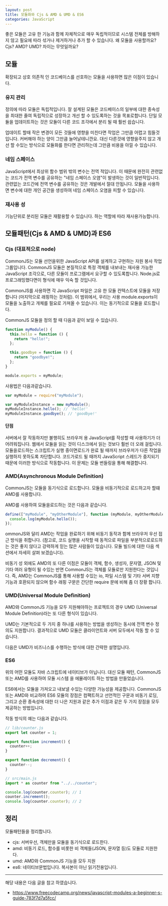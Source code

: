 ```yaml
---
layout: post
title: 모듈화와 Cjs & AMD & UMD & ES6
categories: JavaScript
---
```


좋은 모듈은 고유 한 기능과 함께 자체적으로 매우 독립적이므로 시스템 전체를 방해하지 않고 필요에 따라 섞거나 제거하거나 추가 할 수 있습니다. 왜 모듈을 사용할까요? Cjs? AMD? UMD? 차이는 무엇일까요?

## 모듈

확장되고 상호 의존적 인 코드베이스를 선호하는 모듈을 사용하면 많은 이점이 있습니다.

### 유지 관리

정의에 따라 모듈은 독립적입니다. 잘 설계된 모듈은 코드베이스의 일부에 대한 종속성을 최대한 줄여 독립적으로 성장하고 개선 할 수 있도록하는 것을 목표로합니다. 단일 모듈을 업데이트하는 것은 모듈이 다른 코드 조각에서 분리 될 때 훨씬 쉽습니다.

업데이트 할때 작은 변경이 모든 것들에 영향을 미친다면 작업은 그만큼 어렵고 힘들것입니다. 커버해야 하는 양이 그만큼 늘어날테니깐요. 대신 다른것에 영향을주지 않고 개선 할 수있는 방식으로 모듈화를 한다면 관리하는데 그만큼 비용을 아낄 수 있습니다.

### 네임 스페이스

JavaScript에서 최상위 함수 범위 밖의 변수는 전역 적입니다. 이 때문에 완전히 관련없는 코드가 전역 변수를 공유하는 "네임 스페이스 오염"이 발생하는 것이 일반적입니다. 관련없는 코드간에 전역 변수를 공유하는 것은 개발에서 절대 안됩니다. 모듈을 사용하면 변수에 대한 개인 공간을 생성하여 네임 스페이스 오염을 피할 수 있습니다.

### 재사용 성

기능단위로 분리된 모듈은 재활용할 수 있습니다. 하는 역할에 따라 재사용가능합니다.

## 모듈패턴(Cjs & AMD & UMD)과 ES6

### Cjs (대표적으로 node)

CommonJS는 모듈 선언을위한 JavaScript API를 설계하고 구현하는 자원 봉사 작업 그룹입니다. CommonJS 모듈은 본질적으로 특정 객체를 내보내는 재사용 가능한 JavaScript 조각으로, 다른 모듈이 프로그램에서 요구할 수 있도록합니다. Node.js로 프로그래밍했다면이 형식에 매우 익숙 할 것입니다.

CommonJS를 사용하면 각 JavaScript 파일은 고유 한 모듈 컨텍스트에 모듈을 저장합니다 (마지막으로 래핑하는 것처럼). 이 범위에서, 우리는 사용 module.exports이 모듈을 노출하고 개체를 필요로 가져올 수 있습니다. 이는 동기적으로 모듈을 로드합니다.

CommonJS 모듈을 정의 할 때 다음과 같이 보일 수 있습니다.

```js
function myModule() {
  this.hello = function () {
    return "hello!";
  };

  this.goodbye = function () {
    return "goodbye!";
  };
}

module.exports = myModule;
```

사용법은 다음과같습니다.

```js
var myModule = require("myModule");

var myModuleInstance = new myModule();
myModuleInstance.hello(); // 'hello!'
myModuleInstance.goodbye(); // 'goodbye!'
```

#### 단점

서버에서 잘 작동하지만 불행히도 브라우저 용 JavaScript를 작성할 때 사용하기가 더 어려워집니다. 웹에서 모듈을 읽는 것이 디스크에서 읽는 것보다 훨씬 더 오래 걸립니다. 모듈을로드하는 스크립트가 실행 중이면로드가 완료 될 때까지 브라우저가 다른 작업을 실행하지 못하도록 차단합니다. 코드가로드 될 때까지 JavaScript 스레드가 중지되기 때문에 이러한 방식으로 작동합니다. 이 문제는 모듈 번들링을 통해 해결합니다.

### AMD(Asynchronous Module Definition)

CommonJS는 모듈을 동기식으로 로드합니다. 모듈을 비동기적으로 로드하고자 할떄 AMD를 사용합니다.

AMD를 사용하여 모듈을로드하는 것은 다음과 같습니다.

```js
define(["myModule", "myOtherModule"], function (myModule, myOtherModule) {
  console.log(myModule.hello());
});
```

ommonJS와 달리 AMD는 작업을 완료하기 위해 비동기 동작과 함께 브라우저 우선 접근 방식을 취합니다. (참고로, 코드 실행을 시작할 때 동적으로 파일을 부분적으로로드하는 것은 좋지 않다고 강력하게 믿는 많은 사람들이 있습니다. 모듈 빌드에 대한 다음 섹션에서 자세히 살펴 보겠습니다).

비동기 성 외에도 AMD의 또 다른 이점은 모듈이 객체, 함수, 생성자, 문자열, JSON 및 기타 여러 유형이 될 수있는 반면 CommonJS는 객체를 모듈로만 지원한다는 것입니다. 즉, AMD는 CommonJS를 통해 사용할 수있는 io, 파일 시스템 및 기타 서버 지향 기능과 호환되지 않으며 함수 래핑 구문은 간단한 require 문에 비해 좀 더 장황 합니다.

### UMD(Universal Module Definition)

AMD와 CommonJS 기능을 모두 지원해야하는 프로젝트의 경우 UMD (Universal Module Definition)라는 또 다른 형식이 있습니다.

UMD는 기본적으로 두 가지 중 하나를 사용하는 방법을 생성하는 동시에 전역 변수 정의도 지원합니다. 결과적으로 UMD 모듈은 클라이언트와 서버 모두에서 작동 할 수 있습니다.

다음은 UMD가 비즈니스를 수행하는 방식에 대한 간략한 설명입니다.

### ES6

위의 어떤 모듈도 자바 스크립트에 네이티브가 아닙니다. 대신 모듈 패턴, CommonJS 또는 AMD를 사용하여 모듈 시스템 을 에뮬레이트 하는 방법을 만들었습니다.

ES6에서는 모듈을 가져오고 내보낼 수있는 다양한 가능성을 제공합니다. CommonJS 또는 AMD와 비교하여 ES6 모듈의 장점은 컴팩트하고 선언적인 구문과 비동기 로딩, 그리고 순환 종속성에 대한 더 나은 지원과 같은 추가 이점과 같은 두 가지 장점을 모두 제공하는 방법입니다.

작동 방식의 예는 다음과 같습니다.

```js
// lib/counter.js
export let counter = 1;

export function increment() {
  counter++;
}

export function decrement() {
  counter--;
}

// src/main.js
import * as counter from "../../counter";

console.log(counter.counter); // 1
counter.increment();
console.log(counter.counter); // 2
```

## 정리

모듈패턴들을 정리합니다.

- cjs: 서버우선, 객체만을 모듈을 동기식으로 로드한다.
- amd: 비동기 로드, 함수를 비롯한 비 객체들(JSON, 문자열 등)도 모듈로 지원한다.
- umd: AMD와 CommonJS 기능을 모두 지원
- es6: 네이티브문법입니다. 복사본이 아닌 읽기전용입니다.

---

해당 내용은 다음 글을 참고 하였습니다.

- https://www.freecodecamp.org/news/javascript-modules-a-beginner-s-guide-783f7d7a5fcc/
